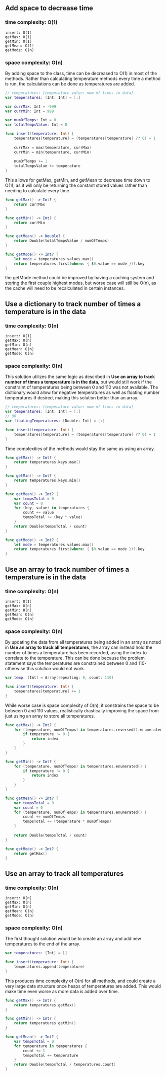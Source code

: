 ## Add space to decrease time
### time complexity: O(1)
    insert: O(1)
    getMax: O(1)
    getMin: O(1)
    getMean: O(1)
    getMode: O(n)
### space complexity: O(n)

By adding space to the class, time can be decreased to O(1) in most of the methods. Rather than calculating temperature methods every time a method is run, the calculations can be done as temperatures are added.
```swift
// temperatures: [temperature value: num of times in data]
var temperatures: [Int: Int] = [:]

var currMax: Int = -999
var currMin: Int = 999

var numOfTemps: Int = 0
var totalTempsValue: Int = 0

func insert(temperature: Int) {
    temperatures[temperature] = (temperatures[temperature] ?? 0) + 1
    
    currMax = max(temperature, currMax)
    currMin = min(temperature, currMin)
    
    numOfTemps += 1
    totalTempsValue += temperature
}
```

This allows for getMax, getMin, and getMean to decrease time down to O(1), as it will only be returning the constant stored values rather than needing to calculate every time. 
```swift
func getMax() -> Int? {
    return currMax
}

func getMin() -> Int? {
    return currMin
}

func getMean() -> Double? {
    return Double(totalTempsValue / numOfTemps)
}

func getMode() -> Int? {
    let mode = temperatures.values.max()
    return temperatures.first(where: { $0.value == mode })?.key
}
```
the getMode method could be improved by having a caching system and storing the first couple highest modes, but worse case will still be O(n), as the cache will need to be recalculated in certain instances.


## Use a dictionary to track number of times a temperature is in the data
### time complexity: O(n)
    insert: O(1)
    getMax: O(n)
    getMin: O(n)
    getMean: O(n)
    getMode: O(n)
### space complexity: O(n)

This solution utilizes the same logic as described in **Use an array to track number of times a temperature is in the data**, but would still work if the constraint of temperatures being between 0 and 110 was not available. The dictionary would allow for negative temperatures as well as floating number temperatures if desired, making this solution better than an array.
```swift
// temperatures: [temperature value: num of times in data]
var temperatures: [Int: Int] = [:]
// OR
var floatingTemperatures: [Double: Int] = [:]

func insert(temperature: Int) {
    temperatures[temperature] = (temperatures[temperature] ?? 0) + 1
}
```

Time complexities of the methods would stay the same as using an array.
```swift
func getMax() -> Int? {
    return temperatures.keys.max()
}

func getMin() -> Int? {
    return temperatures.keys.min()
}

func getMean() -> Int? {
    var tempsTotal = 0
    var count = 0
    for (key, value) in temperatures {
        count += value
        tempsTotal += (key * value)
    }
    return Double(tempsTotal / count)
}

func getMode() -> Int? {
    let mode = temperatures.values.max()
    return temperatures.first(where: { $0.value == mode })?.key
}
```


## Use an array to track number of times a temperature is in the data
### time complexity: O(n)
    insert: O(1)
    getMax: O(n)
    getMin: O(n)
    getMean: O(n)
    getMode: O(n)
### space complexity: O(n)

By updating the data from all temperatures being added in an array as noted in **Use an array to track all temperatures**, the array can instead hold the number of times a temperature has been recorded, using the index to correlate to the temperature. This can be done because the problem statement says the temperatures are constrained between 0 and 110- otherwise this solution would not work.
```swift
var temp: [Int] = Array(repeating: 0, count: 110)

func insert(temperature: Int) {
    temperatures[temperature] += 1
}
```

While worse case is space complexity of O(n), it constrains the space to be between 0 and 110 values, realistically drastically improving the space from just using an array to store all temperatures.
```swift
func getMax() -> Int? {
    for (temperature, numOfTemps) in temperatures.reversed().enumerated() {
        if temperature != 0 {
            return index
        }
    }
}

func getMin() -> Int? {
    for (temperature, numOfTemps) in temperatures.enumerated() {
        if temperature != 0 {
            return index
        }
    }
}

func getMean() -> Int? {
    var tempsTotal = 0
    var count = 0
    for (temperature, numOfTemps) in temperatures.enumerated() {
        count += numOfTemps
        tempsTotal += (temperature * numOfTemps)
    }
    
    return Double(tempsTotal / count)
}

func getMode() -> Int? {
    return getMax()
}
```


## Use an array to track all temperatures
### time complexity: O(n)
    insert: O(n)
    getMax: O(n)
    getMin: O(n)
    getMean: O(n)
    getMode: O(n)
### space complexity: O(n)

The first thought solution would be to create an array and add new temperatures to the end of the array. 
```swift
var temperatures: [Int] = []

func insert(temperature: Int) {
    temperatures.append(temperature)
}
```

This produces time complexity of O(n) for all methods, and could create a very large data structure once heaps of temperatures are added. This would make time even worse as more data is added over time.
```swift
func getMax() -> Int? {
    return temperatures.getMax()
}

func getMin() -> Int? {
    return temperatures.getMin()
}

func getMean() -> Int? {
    var tempsTotal = 0
    for temperature in temperatures {
        count += 1
        tempsTotal += temperature
    }
    return Double(tempsTotal / temperatures.count)
}
```
